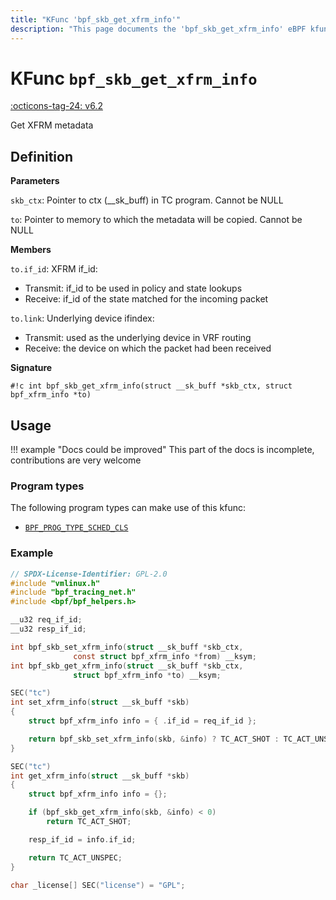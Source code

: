 ```yaml
---
title: "KFunc 'bpf_skb_get_xfrm_info'"
description: "This page documents the 'bpf_skb_get_xfrm_info' eBPF kfunc, including its definition, usage, program types that can use it, and examples."
---
```

# KFunc `bpf_skb_get_xfrm_info`

<!-- [FEATURE_TAG](bpf_skb_get_xfrm_info) -->
[:octicons-tag-24: v6.2](https://github.com/torvalds/linux/commit/94151f5aa9667c562281abeaaa5e89b9d5c17729)
<!-- [/FEATURE_TAG] -->

Get XFRM metadata

## Definition

**Parameters**

`skb_ctx`: Pointer to ctx (__sk_buff) in TC program. Cannot be NULL

`to`: Pointer to memory to which the metadata will be copied. Cannot be NULL

**Members**

`to.if_id`: XFRM if_id:

- Transmit: if_id to be used in policy and state lookups
- Receive: if_id of the state matched for the incoming packet

`to.link`: Underlying device ifindex:

- Transmit: used as the underlying device in VRF routing
- Receive: the device on which the packet had been received

**Signature**

<!-- [KFUNC_DEF] -->
`#!c int bpf_skb_get_xfrm_info(struct __sk_buff *skb_ctx, struct bpf_xfrm_info *to)`
<!-- [/KFUNC_DEF] -->

## Usage

!!! example "Docs could be improved"
    This part of the docs is incomplete, contributions are very welcome

### Program types

The following program types can make use of this kfunc:

<!-- [KFUNC_PROG_REF] -->
- [`BPF_PROG_TYPE_SCHED_CLS`](../program-type/BPF_PROG_TYPE_SCHED_CLS.md)
<!-- [/KFUNC_PROG_REF] -->

### Example

```c
// SPDX-License-Identifier: GPL-2.0
#include "vmlinux.h"
#include "bpf_tracing_net.h"
#include <bpf/bpf_helpers.h>

__u32 req_if_id;
__u32 resp_if_id;

int bpf_skb_set_xfrm_info(struct __sk_buff *skb_ctx,
			  const struct bpf_xfrm_info *from) __ksym;
int bpf_skb_get_xfrm_info(struct __sk_buff *skb_ctx,
			  struct bpf_xfrm_info *to) __ksym;

SEC("tc")
int set_xfrm_info(struct __sk_buff *skb)
{
	struct bpf_xfrm_info info = { .if_id = req_if_id };

	return bpf_skb_set_xfrm_info(skb, &info) ? TC_ACT_SHOT : TC_ACT_UNSPEC;
}

SEC("tc")
int get_xfrm_info(struct __sk_buff *skb)
{
	struct bpf_xfrm_info info = {};

	if (bpf_skb_get_xfrm_info(skb, &info) < 0)
		return TC_ACT_SHOT;

	resp_if_id = info.if_id;

	return TC_ACT_UNSPEC;
}

char _license[] SEC("license") = "GPL";
```
